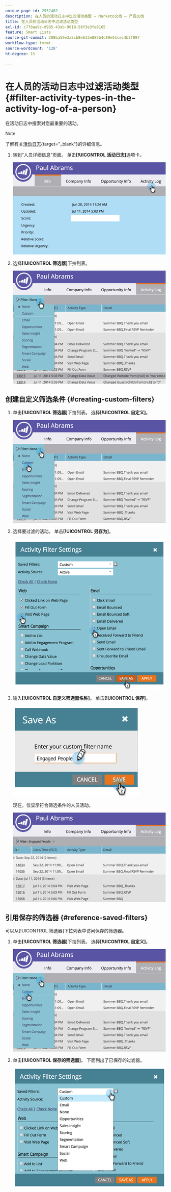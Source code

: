 ```yaml
---
unique-page-id: 2952402
description: 在人员的活动日志中过滤活动类型 — Marketo文档 — 产品文档
title: 在人员的活动日志中过滤活动类型
exl-id: c778aa9c-d985-43ab-9018-58f3e3fe8165
feature: Smart Lists
source-git-commit: 208ba59e3a5cb8e613e887b4c89e51cec4b3f897
workflow-type: tm+mt
source-wordcount: '128'
ht-degree: 1%

---
```


# 在人员的活动日志中过滤活动类型 {#filter-activity-types-in-the-activity-log-of-a-person}

在活动日志中搜索对您最重要的活动。

>[!NOTE]
>
>了解有关[活动日志](/help/marketo/product-docs/core-marketo-concepts/smart-lists-and-static-lists/managing-people-in-smart-lists/locate-the-activity-log-for-a-person.md){target="_blank"}的详细信息。

1. 转到“人员详细信息”页面。 单击&#x200B;**[!UICONTROL 活动日志]**&#x200B;选项卡。

   ![](assets/one.png)

1. 选择&#x200B;**[!UICONTROL 筛选器]**&#x200B;下拉列表。

   ![](assets/two-3.png)

## 创建自定义筛选条件 {#creating-custom-filters}

1. 单击&#x200B;**[!UICONTROL 筛选器]**&#x200B;下拉列表。 选择&#x200B;**[!UICONTROL 自定义]**。

   ![](assets/three-3.png)

1. 选择要过滤的活动。 单击&#x200B;**[!UICONTROL 另存为]**。

   ![](assets/image2015-4-27-22-3a55-3a43.png)

1. 输入&#x200B;**[!UICONTROL 自定义筛选器名称]**。 单击&#x200B;**[!UICONTROL 保存]**。

   ![](assets/five-1.png)

   现在，仅显示符合筛选条件的人员活动。

   ![](assets/six-1.png)

## 引用保存的筛选器 {#reference-saved-filters}

可以从[!UICONTROL 筛选器]下拉列表中访问保存的筛选器。

1. 单击&#x200B;**[!UICONTROL 筛选器]**&#x200B;下拉列表。 选择&#x200B;**[!UICONTROL 自定义]**。

   ![](assets/seven-1.png)

1. 单击&#x200B;**[!UICONTROL 保存的筛选器]**。 下面列出了已保存的过滤器。

   ![](assets/eight.png)

